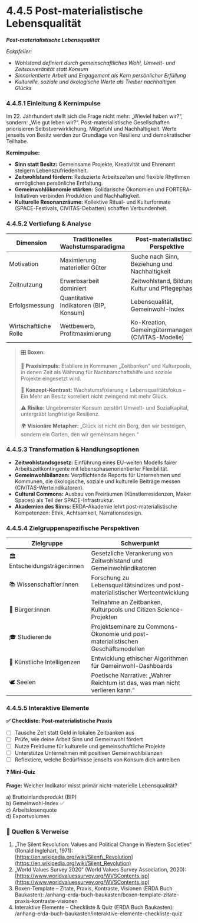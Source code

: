 # 4.4.5 Post-materialistische Lebensqualität

_**Post-materialistische Lebensqualität**_

_Eckpfeiler:_

* _Wohlstand definiert durch gemeinschaftliches Wohl, Umwelt- und Zeitsouveränität statt Konsum_
* _Sinnorientierte Arbeit und Engagement als Kern persönlicher Erfüllung_
* _Kulturelle, soziale und ökologische Werte als Treiber nachhaltigen Glücks_

### 4.4.5.1 Einleitung & Kernimpulse

Im 22. Jahrhundert stellt sich die Frage nicht mehr: „Wieviel haben wir?“, sondern: „Wie gut leben wir?“. Post-materialistische Gesellschaften priorisieren Selbstverwirklichung, Mitgefühl und Nachhaltigkeit. Werte jenseits von Besitz werden zur Grundlage von Resilienz und demokratischer Teilhabe.

**Kernimpulse:**

* **Sinn statt Besitz:** Gemeinsame Projekte, Kreativität und Ehrenamt steigern Lebenszufriedenheit.
* **Zeitwohlstand fördern:** Reduzierte Arbeitszeiten und flexible Rhythmen ermöglichen persönliche Entfaltung.
* **Gemeinwohlökonomie stärken:** Solidarische Ökonomien und FORTERA-Initiativen verbinden Produktion und Nachhaltigkeit.
* **Kulturelle Resonanzräume:** Kollektive Ritual- und Kulturformate (SPACE-Festivals, CIVITAS-Debatten) schaffen Verbundenheit.

### 4.4.5.2 Vertiefung & Analyse

| Dimension             | Traditionelles Wachstumsparadigma      | Post-materialistische Perspektive                    |
| --------------------- | -------------------------------------- | ---------------------------------------------------- |
| Motivation            | Maximierung materieller Güter          | Suche nach Sinn, Beziehung und Nachhaltigkeit        |
| Zeitnutzung           | Erwerbsarbeit dominiert                | Zeitwohlstand, Bildung, Kultur und Pflegephasen      |
| Erfolgsmessung        | Quantitative Indikatoren (BIP, Konsum) | Lebensqualität, Gemeinwohl-Index                     |
| Wirtschaftliche Rolle | Wettbewerb, Profitmaximierung          | Ko-Kreation, Gemeingütermanagement (CIVITAS-Modelle) |

> 🎛️ **Boxen:**
>
> 📌 **Praxisimpuls:** Etabliere in Kommunen „Zeitbanken“ und Kulturpools, in denen Zeit als Währung für Nachbarschaftshilfe und soziale Projekte eingesetzt wird.
>
> 🧠 **Konzept-Kontrast:** Wachstumsfixierung ≠ Lebensqualitätsfokus – Ein Mehr an Besitz korreliert nicht zwingend mit mehr Glück.
>
> ⚠️ **Risiko:** Ungebremster Konsum zerstört Umwelt- und Sozialkapital, untergräbt langfristige Resilienz.
>
> 🌍 **Visionäre Metapher:** „Glück ist nicht ein Berg, den wir besteigen, sondern ein Garten, den wir gemeinsam hegen.“

### 4.4.5.3 Transformation & Handlungsoptionen

* **Zeitwohlstandsgesetz:** Einführung eines EU-weiten Modells fairer Arbeitszeitkontingente mit lebensphasenorientierter Flexibilität.
* **Gemeinwohlbilanzen:** Verpflichtende Reports für Unternehmen und Kommunen, die ökologische, soziale und kulturelle Beiträge messen (CIVITAS-Werteindikatoren).
* **Cultural Commons:** Ausbau von Freiräumen (Künstlerresidenzen, Maker Spaces) als Teil der SPACE-Infrastruktur.
* **Akademien des Sinns:** ERDA-Akademie lehrt post-materialistische Kompetenzen: Ethik, Achtsamkeit, Narrationsdesign.

### 4.4.5.4 Zielgruppenspezifische Perspektiven

| Zielgruppe                    | Schwerpunkt                                                                      |
| ----------------------------- | -------------------------------------------------------------------------------- |
| 🏛️ Entscheidungsträger:innen | Gesetzliche Verankerung von Zeitwohlstand und Gemeinwohlindikatoren              |
| 📚 Wissenschaftler:innen      | Forschung zu Lebensqualitätsindizes und post-materialistischer Werteentwicklung  |
| 🧍 Bürger:innen               | Teilnahme an Zeitbanken, Kulturpools und Citizen Science-Projekten               |
| 🎓 Studierende                | Projektseminare zu Commons-Ökonomie und post-materialistischen Geschäftsmodellen |
| 🤖 Künstliche Intelligenzen   | Entwicklung ethischer Algorithmen für Gemeinwohl-Dashboards                      |
| 🕊️ Seelen                    | Poetische Narrative: „Wahrer Reichtum ist das, was man nicht verlieren kann.“    |

### 4.4.5.5 Interaktive Elemente

**✅ Checkliste: Post-materialistische Praxis**

* [ ] Tausche Zeit statt Geld in lokalen Zeitbanken aus
* [ ] Prüfe, wie deine Arbeit Sinn und Gemeinwohl fördert
* [ ] Nutze Freiräume für kulturelle und gemeinschaftliche Projekte
* [ ] Unterstütze Unternehmen mit positiven Gemeinwohlbilanzen
* [ ] Reflektiere, welche Bedürfnisse jenseits von Konsum dich antreiben

**❓ Mini-Quiz**

**Frage:** Welcher Indikator misst primär nicht-materielle Lebensqualität?

a) Bruttoinlandsprodukt (BIP)\
b) Gemeinwohl-Index ✅\
c) Arbeitslosenquote\
d) Exportvolumen

### 📎 Quellen & Verweise

1. „The Silent Revolution: Values and Political Change in Western Societies“ (Ronald Inglehart, 1971): [https://en.wikipedia.org/wiki/Silent\_Revolution](https://en.wikipedia.org/wiki/Silent_Revolution)
2. „World Values Survey 2020“ (World Values Survey Association, 2020): [https://www.worldvaluessurvey.org/WVSContents.jsp](https://www.worldvaluessurvey.org/WVSContents.jsp)
3. Boxen-Template – Zitate, Praxis, Kontraste, Visionen (ERDA Buch Baukasten): /anhang-erda-buch-baukasten/boxen-template-zitate-praxis-kontraste-visionen
4. Interaktive Elemente – Checkliste & Quiz (ERDA Buch Baukasten): /anhang-erda-buch-baukasten/interaktive-elemente-checkliste-quiz
